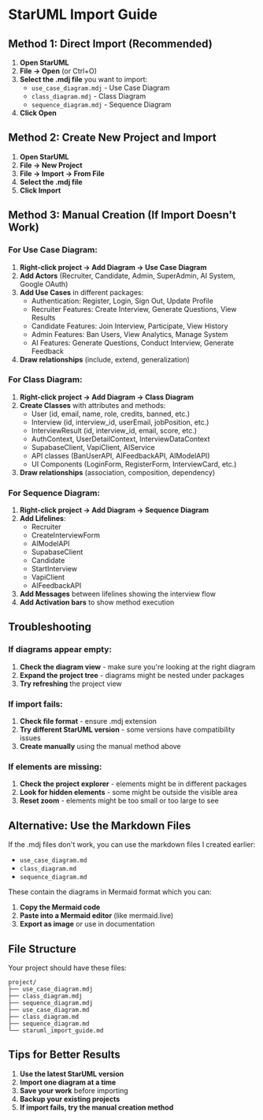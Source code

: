 # StarUML Import Guide

## Method 1: Direct Import (Recommended)

1. **Open StarUML**
2. **File → Open** (or Ctrl+O)
3. **Select the .mdj file** you want to import:
   - `use_case_diagram.mdj` - Use Case Diagram
   - `class_diagram.mdj` - Class Diagram  
   - `sequence_diagram.mdj` - Sequence Diagram
4. **Click Open**

## Method 2: Create New Project and Import

1. **Open StarUML**
2. **File → New Project**
3. **File → Import → From File**
4. **Select the .mdj file**
5. **Click Import**

## Method 3: Manual Creation (If Import Doesn't Work)

### For Use Case Diagram:
1. **Right-click project → Add Diagram → Use Case Diagram**
2. **Add Actors** (Recruiter, Candidate, Admin, SuperAdmin, AI System, Google OAuth)
3. **Add Use Cases** in different packages:
   - Authentication: Register, Login, Sign Out, Update Profile
   - Recruiter Features: Create Interview, Generate Questions, View Results
   - Candidate Features: Join Interview, Participate, View History
   - Admin Features: Ban Users, View Analytics, Manage System
   - AI Features: Generate Questions, Conduct Interview, Generate Feedback
4. **Draw relationships** (include, extend, generalization)

### For Class Diagram:
1. **Right-click project → Add Diagram → Class Diagram**
2. **Create Classes** with attributes and methods:
   - User (id, email, name, role, credits, banned, etc.)
   - Interview (id, interview_id, userEmail, jobPosition, etc.)
   - InterviewResult (id, interview_id, email, score, etc.)
   - AuthContext, UserDetailContext, InterviewDataContext
   - SupabaseClient, VapiClient, AIService
   - API classes (BanUserAPI, AIFeedbackAPI, AIModelAPI)
   - UI Components (LoginForm, RegisterForm, InterviewCard, etc.)
3. **Draw relationships** (association, composition, dependency)

### For Sequence Diagram:
1. **Right-click project → Add Diagram → Sequence Diagram**
2. **Add Lifelines**:
   - Recruiter
   - CreateInterviewForm
   - AIModelAPI
   - SupabaseClient
   - Candidate
   - StartInterview
   - VapiClient
   - AIFeedbackAPI
3. **Add Messages** between lifelines showing the interview flow
4. **Add Activation bars** to show method execution

## Troubleshooting

### If diagrams appear empty:
1. **Check the diagram view** - make sure you're looking at the right diagram
2. **Expand the project tree** - diagrams might be nested under packages
3. **Try refreshing** the project view

### If import fails:
1. **Check file format** - ensure .mdj extension
2. **Try different StarUML version** - some versions have compatibility issues
3. **Create manually** using the manual method above

### If elements are missing:
1. **Check the project explorer** - elements might be in different packages
2. **Look for hidden elements** - some might be outside the visible area
3. **Reset zoom** - elements might be too small or too large to see

## Alternative: Use the Markdown Files

If the .mdj files don't work, you can use the markdown files I created earlier:
- `use_case_diagram.md`
- `class_diagram.md` 
- `sequence_diagram.md`

These contain the diagrams in Mermaid format which you can:
1. **Copy the Mermaid code**
2. **Paste into a Mermaid editor** (like mermaid.live)
3. **Export as image** or use in documentation

## File Structure

Your project should have these files:
```
project/
├── use_case_diagram.mdj
├── class_diagram.mdj
├── sequence_diagram.mdj
├── use_case_diagram.md
├── class_diagram.md
├── sequence_diagram.md
└── staruml_import_guide.md
```

## Tips for Better Results

1. **Use the latest StarUML version**
2. **Import one diagram at a time**
3. **Save your work** before importing
4. **Backup your existing projects**
5. **If import fails, try the manual creation method** 